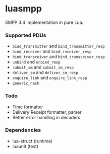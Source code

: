 # luasmpp

SMPP 3.4 implementation in pure Lua.

### Supported PDUs

* `bind_transmitter` and `bind_transmitter_resp`
* `bind_receiver` and `bind_receiver_resp`
* `bind_transceiver` and `bind_transceiver_resp`
* `unbind` and `unbind_resp`
* `submit_sm` and `submit_sm_resp`
* `deliver_sm` and `deliver_sm_resp`
* `enquire_link` and `enquire_link_resp`
* `generic_nack`

### Todo

* Time formatter
* Delivery Receipt formatter, parser
* Better error handling in decoders

### Dependencies

* lua-struct (runtime)
* luaunit (test)


